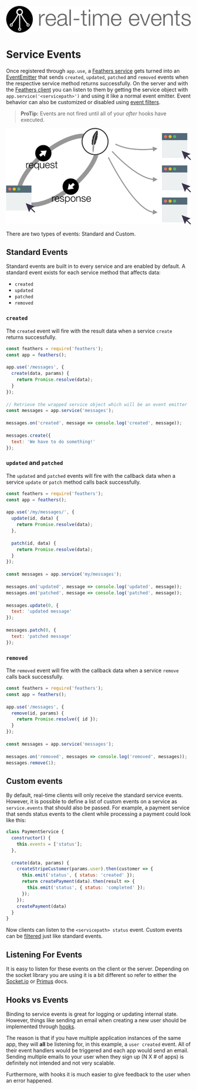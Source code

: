 ![Realtime Events](/img/real-time-events.jpg)

# Service Events

Once registered through `app.use`, a [Feathers service](../services/readme.md) gets turned into an [EventEmitter](https://nodejs.org/api/events.html) that sends `created`, `updated`, `patched` and `removed` events when the respective service method returns successfully. On the server and with the [Feathers client](../clients/feathers.md) you can listen to them by getting the service object with `app.service('<servicepath>')` and using it like a normal event emitter.  Event behavior can also be customized or disabled using [event filters](/real-time/filtering.md).

> **ProTip:** Events are not fired until all of your _after_ hooks have executed.

![Realtime Events Diagram](/img/real-time-events-flow.jpg)

There are two types of events: Standard and Custom.

## Standard Events

Standard events are built in to every service and are enabled by default.  A standard event exists for each service method that affects data:

 * `created`
 * `updated`
 * `patched`
 * `removed`

### `created`

The `created` event will fire with the result data when a service `create` returns successfully.

```js
const feathers = require('feathers');
const app = feathers();

app.use('/messages', {
  create(data, params) {
    return Promise.resolve(data);
  }
});

// Retrieve the wrapped service object which will be an event emitter
const messages = app.service('messages');

messages.on('created', message => console.log('created', message));

messages.create({
  text: 'We have to do something!'
});
```

### `updated` and `patched`

The `updated` and `patched` events will fire with the callback data when a service `update` or `patch` method calls back successfully.

```js
const feathers = require('feathers');
const app = feathers();

app.use('/my/messages/', {
  update(id, data) {
    return Promise.resolve(data);
  },
  
  patch(id, data) {
    return Promise.resolve(data);
  }
});

const messages = app.service('my/messages');

messages.on('updated', message => console.log('updated', message));
messages.on('patched', message => console.log('patched', message));

messages.update(0, {
  text: 'updated message'
});

messages.patch(0, {
  text: 'patched message'
});
```

### `removed`

The `removed` event will fire with the callback data when a service `remove` calls back successfully.

```js
const feathers = require('feathers');
const app = feathers();

app.use('/messages', {
  remove(id, params) {
    return Promise.resolve({ id });
  }
});

const messages = app.service('messages');

messages.on('removed', messages => console.log('removed', messages));
messages.remove(1);
```


## Custom events

By default, real-time clients will only receive the standard service events. However, it is possible to define a list of custom events on a service as `service.events` that should also be passed. For example, a payment service that sends status events to the client while processing a payment could look like this:

```js
class PaymentService {
  constructor() {
    this.events = ['status'];
  },
  
  create(data, params) {
    createStripeCustomer(params.user).then(customer => {
      this.emit('status', { status: 'created' });
      return createPayment(data).then(result => {
        this.emit('status', { status: 'completed' });
      });
    });
    createPayment(data)
  }
}
```

Now clients can listen to the `<servicepath> status` event. Custom events can be [filtered](filtering.md) just like standard events.


## Listening For Events

It is easy to listen for these events on the client or the server. Depending on the socket library you are using it is a bit different so refer to either the [Socket.io](socket-io.md) or [Primus](primus.md) docs.


## Hooks vs Events

Binding to service events is great for logging or updating internal state. However, things like sending an email when creating a new user should be implemented through [hooks](../hooks/readme.md).

The reason is that if you have multiple application instances of the same app, they will **all** be listening for, in this example, a `user created` event. All of their event handlers would be triggered and each app would send an email. Sending multiple emails to your user when they sign up (N X # of apps) is definitely not intended and not very scalable.

Furthermore, with hooks it is much easier to give feedback to the user when an error happened.
